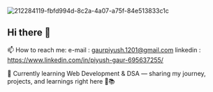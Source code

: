 ![212284119-fbfd994d-8c2a-4a07-a75f-84e513833c1c](https://github.com/user-attachments/assets/e8e7541e-4fca-43cb-a47c-016118bbf80a)

## Hi there 👋
📫 How to reach me:
  e-mail : gaurpiyush.1201@gmail.com
  linkedin : https://www.linkedin.com/in/piyush-gaur-695637255/
  
🌱 Currently learning Web Development & DSA — sharing my journey, projects, and learnings right here 🚀📚
<!--
**piyushGAUR1201/piyushGAUR1201** is a ✨ _special_ ✨ repository because its `README.md` (this file) appears on your GitHub profile.

Here are some ideas to get you started:

- 🔭 I’m currently working on ...
- 🌱 I’m currently learning ...
- 👯 I’m looking to collaborate on ...
- 🤔 I’m looking for help with ...
- 💬 Ask me about ...
- 📫 How to reach me: ...
- 😄 Pronouns: ...
- ⚡ Fun fact: ...
-->
